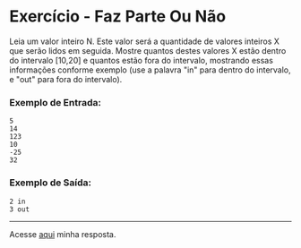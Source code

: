 # Exercício - Faz Parte Ou Não

Leia um valor inteiro N. Este valor será a quantidade de valores inteiros X que serão lidos em seguida. Mostre quantos destes valores X estão dentro do intervalo [10,20] e quantos estão fora do intervalo, mostrando essas informações conforme exemplo (use a palavra "in" para dentro do intervalo, e "out" para fora do intervalo).

### Exemplo de Entrada:

```
5
14
123
10
-25
32
```

### Exemplo de Saída:

```
2 in
3 out
```

---

Acesse [aqui](https://github.com/JonathanBarr0s/Udemy-Java/blob/main/Se%C3%A7%C3%A3o%2006%20-%20Estruturas%20Repetitivas/05.%20Faz%20Parte%20Ou%20N%C3%A3o/FazParteOuN%C3%A3o/src/Main.java) minha resposta.
